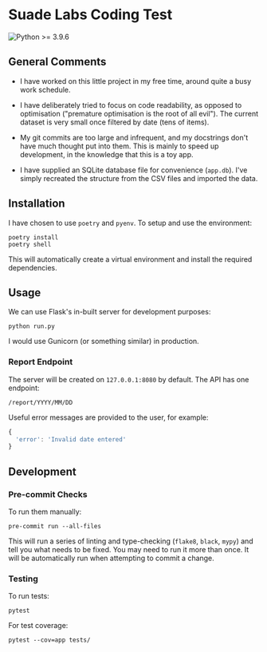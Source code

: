 # Suade Labs Coding Test

![Python >= 3.9.6](https://img.shields.io/badge/python-%3E%3D%203.9.6-blue?style=flat-square)

## General Comments

* I have worked on this little project in my free time, around quite a busy work schedule.

* I have deliberately tried to focus on code readability, as opposed to optimisation ("premature optimisation is the root of all evil"). The current dataset is very small once filtered by date (tens of items).

* My git commits are too large and infrequent, and my docstrings don't have much thought put into them. This is mainly to speed up development, in the knowledge that this is a toy app.

* I have supplied an SQLite database file for convenience (`app.db`). I've simply recreated the structure from the CSV files and imported the data.

## Installation

I have chosen to use `poetry` and `pyenv`. To setup and use the environment:

```shell
poetry install
poetry shell
```

This will automatically create a virtual environment and install the required dependencies.

## Usage

We can use Flask's in-built server for development purposes:

```shell
python run.py
```

I would use Gunicorn (or something similar) in production.

### Report Endpoint

The server will be created on `127.0.0.1:8080` by default. The API has one endpoint:

```
/report/YYYY/MM/DD
```

Useful error messages are provided to the user, for example:

```javascript
{
  'error': 'Invalid date entered'
}
```

## Development

### Pre-commit Checks

To run them manually:

```shell
pre-commit run --all-files
```

This will run a series of linting and type-checking (`flake8`, `black`, `mypy`) and tell you what needs to be fixed. You may need to run it more than once. It will be automatically run when attempting to commit a change.

### Testing

To run tests:

```shell
pytest
```

For test coverage:

```shell
pytest --cov=app tests/
```
